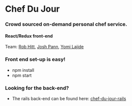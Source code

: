 # Chef Du Jour

### Crowd sourced on-demand personal chef service.
#### React/Redux front-end

Team: [Rob Hitt](https://github.com/robhitt), [Josh Pann](https://github.com/jmpann), [Yomi Lajide](https://github.com/Joll59)

### Front end set-up is easy!

- npm install
- npm start

### Looking for the back-end?
- The rails back-end can be found here:  [chef-du-jour-rails](https://github.com/Joll59/chef-du-jour-rails-api)
